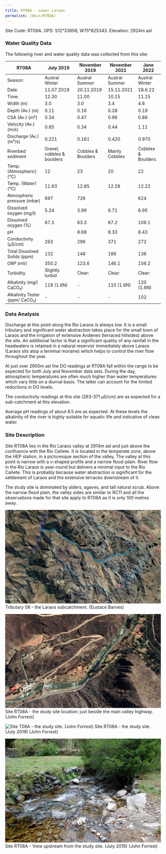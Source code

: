 ```yaml
---
title: RT08A - Lower Laraos
permalink: /docs/RT08A/
---
```



Site Code: RT08A.  GPS: S12°33656, W75°825343. Elevation:
2924m asl.


### Water Quality Data

The following river and water quality data was collected from this site:

|     RT08A                             |     July 2019                     |     November 2019         |     November 2021     |     June 2022             |
|---------------------------------------|-----------------------------------|---------------------------|-----------------------|---------------------------|
|     Season:                           |     Austral Winter                |     Austral Summer        |     Austral Summer    |     Austral Winter        |
|     Date:                             |     11.07.2019                    |     20.11.2019            |     15.11.2021        |     28.6.22               |
|     Time:                             |     12.30                         |     11.00                 |     10.15             |     11.15                 |
|     Width (m)                         |     3.0                           |     3.0                   |     3.4               |     4.6                   |
|     Depth (Av.) (m)                   |     0.11                          |     0.16                  |     0.28              |     0.19                  |
|     CSA (Av.) (m²)                    |     0.34                          |     0.47                  |     0.96              |     0.88                  |
|     Velocity (Av.) (m/s)              |     0.65                          |     0.34                  |     0.44              |     1.11                  |
|     Discharge (Av.) (m³/s)            |     0.221                         |     0.161                 |     0.420             |     0.970                  |
|     Riverbed sediment                 |     Gravel, cobbles & boulders    |     Cobbles & Boulders    |     Mainly Cobbles    |     Cobbles & Boulders    |
|     Temp. (Atmospheric) (°C)          |     12                            |     23                    |     20                |     22                    |
|     Temp. (Water) (°C)                |     11.93                         |     12.85                 |     12.28             |     12.22                 |
|     Atmospheric pressure (mbar)       |     697                           |     726                   |                       |     624                   |
|     Dissolved oxygen (mg/l)           |     5.24                          |     3.99                  |     6.71              |     6.95                  |
|     Dissolved oxygen (%)              |     67.3                          |     63.3                  |     87.2              |     106.1                 |
|     pH                                |                                   |     8.68                  |     8.33              |     8.43                  |
|     Conductivity (µS/cm)              |     263                           |     296                   |     371               |     272                   |
|     Total Dissolved Solids (ppm)      |     132                           |     148                   |     186               |     136                   |
|     ORP (mV)                          |     350.2                         |     123.6                 |     146.1             |     156.2                 |
|     Turbidity                         |     Slightly turbid               |     Clear:                |     Clear:            |     Clear:                |
|     Alkalinity (mg/l CaCO₃)           |     119 (1.6N)                    |     -                     |     110 (1.6N)        |     120 (1.6N)            |
|     Alkalinity Tester (ppm/ CaCO₃)    |     -                             |     -                     |     -                 |     102                   |


### Data Analysis
Discharge at this point along the Rio Laraos is always low. It is a small tributary and significant water abstraction takes place for the small town of Laraos and the irrigation of extensive Andenes (terraced hillsides) above the site. An additional factor is that a significant quatity of any rainfall in the headwaters is retained in a natural reservoir immediately above Laraos (Laraos sits atop a terminal moraine) which helps to control the river flow throughout the year.

At just over 2900m asl the DO readings at RT08A fall within the range to be expected for both July and November data sets. During the day, atmospheric temperatures are often much higher than water temperatures which vary little on a diurnal basis. The latter can account for the limited reductions in DO levels. 

The conductivity readings at this site (263-371 µS/cm) are as expected for a sub-catchment at this elevation.

Average pH readings of about 8.5 are as expected. At these levels the alkalinity of the river is highly suitable for aquatic life and indicative of clean water. 


### Site Description
Site RT08A lies in the Rio Laraos valley at 2914m asl and just above the confluence with the Rio Cañete. It is located in the temperate zone, above the HEP station, in a picturesque section of the valley. The valley at this point is narrow with a v-shaped profile and a narrow flood-plain. River flow in the Rio Laraos is year-round but delivers a minimal input to the Rio Cañete. This is probably because water abstraction is significant for the settlement of Laraos and the extensive terraces downstream of it.

The study site is dominated by alders, agaves, and tall natural scrub. Above the narrow flood plain, the valley sides are similar to RC11 and all the observations made for that site apply to RT08A as it is only 100 metres away.


![Tributary T08 - the Laraos subcatchment. (Eustace Barnes)](/assets/SiteDescriptions/T8/T8Laraossubcatchment.jpg)
Tributary 08 - the Laraos subcatchment. (Eustace Barnes)


![Site T08A - the study site location. (John Forrest)](/assets/SiteDescriptions/T8/RT08ALowerLaraos.jpg)
Site RT08A - the study site location: just beside the main valley highway. (John Forrest)


![Site T08A - the study site. (John Forrest)](/assets/SiteDescriptions/T8/T8AStudysite.JPG)
Site RT08A - the study site. (July 2019) (John Forrest)


![Site T08A - View upstream from the study site. (John Forrest)](/assets/SiteDescriptions/T8/T8AViewupstream.JPG)
Site RT08A - View upstream from the study site. (July 2019) (John Forrest)
